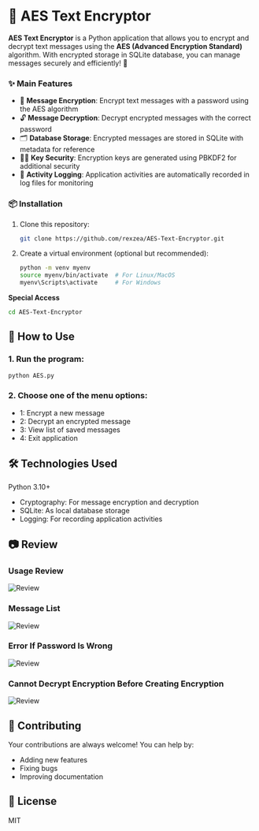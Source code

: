 # 🔐 AES Text Encryptor

**AES Text Encryptor** is a Python application that allows you to encrypt and decrypt text messages using the **AES (Advanced Encryption Standard)** algorithm. With encrypted storage in SQLite database, you can manage messages securely and efficiently! 🚀

### ✨ Main Features
- 🔑 **Message Encryption**: Encrypt text messages with a password using the AES algorithm
- 🔓 **Message Decryption**: Decrypt encrypted messages with the correct password
- 🗂️ **Database Storage**: Encrypted messages are stored in SQLite with metadata for reference
- 🕵️‍♂️ **Key Security**: Encryption keys are generated using PBKDF2 for additional security
- 📜 **Activity Logging**: Application activities are automatically recorded in log files for monitoring

### 📦 Installation
1. Clone this repository:
   ```bash
   git clone https://github.com/rexzea/AES-Text-Encryptor.git
   ```
2. Create a virtual environment (optional but recommended):
   ```bash
   python -m venv myenv
   source myenv/bin/activate  # For Linux/MacOS
   myenv\Scripts\activate     # For Windows
   ```

**Special Access**
```bash
cd AES-Text-Encryptor
```

## 🚀 How to Use
### 1. Run the program:
```bash
python AES.py
```

### 2. Choose one of the menu options:
  - 1: Encrypt a new message
  - 2: Decrypt an encrypted message
  - 3: View list of saved messages
  - 4: Exit application

## 🛠️ Technologies Used
Python 3.10+
- Cryptography: For message encryption and decryption
- SQLite: As local database storage
- Logging: For recording application activities

## 📷 Review
### Usage Review
![Review](review.png)

### Message List
![Review](daftar-pesan.png)

### Error If Password Is Wrong
![Review](eror-password-salah.png)

### Cannot Decrypt Encryption Before Creating Encryption
![Review](tidak-bisa-mendeteksi-enkripsi.png)

## 🤝 Contributing
Your contributions are always welcome! You can help by:
- Adding new features
- Fixing bugs
- Improving documentation

## 📝 License
MIT